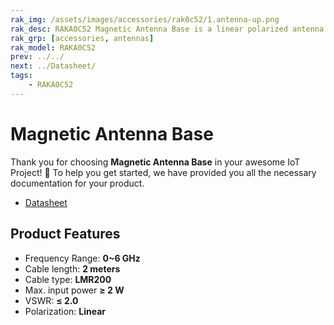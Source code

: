 ```yaml
---
rak_img: /assets/images/accessories/rak0c52/1.antenna-up.png
rak_desc: RAKA0C52 Magnetic Antenna Base is a linear polarized antenna that operates from 0-6GHz with a good VSWR of ≤ 2.0 and maximum input power of ≥ 2W. It has a coaxial cable attached to its magnetic base with a length of 2 meters. 
rak_grp: [accessories, antennas]
rak_model: RAKA0C52
prev: ../../
next: ../Datasheet/
tags:
    - RAKA0C52
---
```


# Magnetic Antenna Base

Thank you for choosing **Magnetic Antenna Base** in your awesome IoT Project! 🎉 To help you get started, we have provided you all the necessary documentation for your product.

* [Datasheet](../Datasheet/)

## Product Features

-   Frequency Range: **0~6&nbsp;GHz**
-   Cable length: **2 meters**
-   Cable type: **LMR200**
-   Max. input power **≥ 2&nbsp;W**
-   VSWR: **≤ 2.0**
-   Polarization: **Linear**
